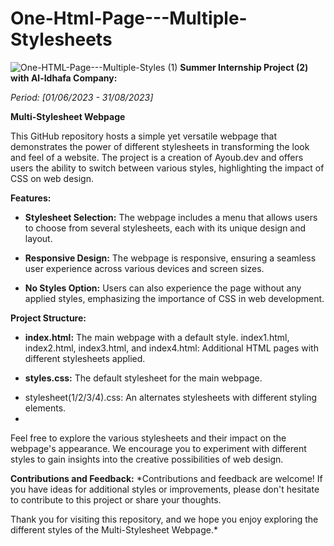 # One-Html-Page---Multiple-Stylesheets
![One-HTML-Page---Multiple-Styles (1)](https://github.com/Ayoub0Bn/One-Html-Page---Multiple-Stylesheets/assets/122807620/ade798c6-ee08-4c6e-acee-1c3da16ebd76)
**Summer Internship Project (2) with Al-Idhafa Company:**



*Period: [01/06/2023 - 31/08/2023]*


**Multi-Stylesheet Webpage**

This GitHub repository hosts a simple yet versatile webpage that demonstrates the power of different stylesheets in transforming the look and feel of a website. The project is a creation of Ayoub.dev and offers users the ability to switch between various styles, highlighting the impact of CSS on web design.

**Features:**

+ **Stylesheet Selection:** The webpage includes a menu that allows users to choose from several stylesheets, each with its unique design and layout.
- **Responsive Design:** The webpage is responsive, ensuring a seamless user experience across various devices and screen sizes.
* **No Styles Option:** Users can also experience the page without any applied styles, emphasizing the importance of CSS in web development.

**Project Structure:**

+ **index.html:** The main webpage with a default style.
index1.html, index2.html, index3.html, and index4.html: Additional HTML pages with different stylesheets applied.
- **styles.css:** The default stylesheet for the main webpage.
* stylesheet(1/2/3/4).css: An alternates stylesheets with different styling elements.
* 
Feel free to explore the various stylesheets and their impact on the webpage's appearance. We encourage you to experiment with different styles to gain insights into the creative possibilities of web design.

**Contributions and Feedback:**
*Contributions and feedback are welcome! If you have ideas for additional styles or improvements, please don't hesitate to contribute to this project or share your thoughts.

Thank you for visiting this repository, and we hope you enjoy exploring the different styles of the Multi-Stylesheet Webpage.*
